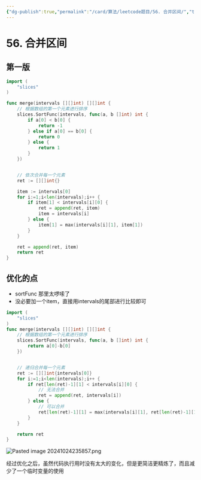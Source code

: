 ```yaml
---
{"dg-publish":true,"permalink":"/card/算法/leetcode题目/56. 合并区间/","tags":["leetcode"],"noteIcon":"2","created":"2024-10-24T23:45:03+08:00","updated":"2024-10-25T00:00:24+08:00"}
---
```



# 56. 合并区间

## 第一版

```go
import (
	"slices"
)

func merge(intervals [][]int) [][]int {
    // 根据数组的第一个元素进行排序
    slices.SortFunc(intervals, func(a, b []int) int {
        if a[0] < b[0] {
            return -1
        } else if a[0] == b[0] {
            return 0
        } else {
            return 1
        }
    })


    // 依次合并每一个元素
    ret := [][]int{}

    item := intervals[0]
    for i:=1;i<len(intervals);i++ {
        if item[1] < intervals[i][0] {
            ret = append(ret, item)
            item = intervals[i]
        } else {
            item[1] = max(intervals[i][1], item[1])
        }
    }

    ret = append(ret, item)
    return ret
}
```

## 优化的点

- sortFunc 那里太啰嗦了
- 没必要加一个item，直接用intervals的尾部进行比较即可

```go
import (
	"slices"
)
func merge(intervals [][]int) [][]int {
    // 根据数组的第一个元素进行排序
    slices.SortFunc(intervals, func(a, b []int) int {
        return a[0]-b[0]
    })


    // 递归合并每一个元素
    ret := [][]int{intervals[0]}
    for i:=1;i<len(intervals);i++ {
        if ret[len(ret)-1][1] < intervals[i][0] {
            // 无法合并
            ret = append(ret, intervals[i])
        } else {
            // 可以合并
            ret[len(ret)-1][1] = max(intervals[i][1], ret[len(ret)-1][1])
        }
    }

    return ret
}
```

![Pasted image 20241024235857.png](/img/user/attachs/Pasted%20image%2020241024235857.png)

经过优化之后，虽然代码执行用时没有太大的变化，但是更简洁更精炼了，而且减少了一个临时变量的使用

